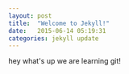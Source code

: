 ```yaml
---
layout: post
title:  "Welcome to Jekyll!"
date:   2015-06-14 05:19:31
categories: jekyll update
---
```


hey what's up we are learning git!